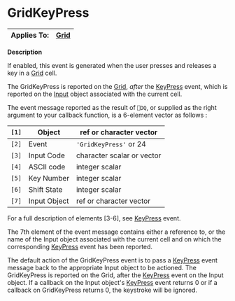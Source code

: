



<h1 class="heading"><span class="name">GridKeyPress</span></h1>

| Applies To: | [Grid](./grid.md) |
| --- | ---  |


**Description**


If enabled, this event is generated when the user presses and releases a key in a [Grid](./grid.md) cell.


The GridKeyPress is reported on the [Grid](./grid.md), *after* the [KeyPress](keypress.md) event, which is reported on the [Input](./input.md) object associated with the current cell.


The event message reported as the result of `⎕DQ`, or supplied as the right argument to your callback function, is a 6-element vector as follows :


| `[1]` | Object | ref or character vector |
| --- | --- | ---  |
| `[2]` | Event | `'GridKeyPress'` or 24 |
| `[3]` | Input Code | character scalar or vector |
| `[4]` | ASCII code | integer scalar |
| `[5]` | Key Number | integer scalar |
| `[6]` | Shift State | integer scalar |
| `[7]` | Input Object | ref or character vector |


For a full description of elements [3-6], see [KeyPress](./keypress.md) event.


The 7th element of the event message contains either a reference to, or the name of the Input object associated with the current cell and on which the corresponding [KeyPress](./keypress.md) event has been reported.


The default action of the GridKeyPress event is to pass a [KeyPress](keypress.md) event message back to the appropriate Input object to be actioned. The GridKeyPress is reported on the Grid, after the [KeyPress](keypress.md) event on the Input object. If a callback on the Input object's [KeyPress](keypress.md) event returns 0 or if a callback on GridKeyPress returns 0, the keystroke will be ignored.


